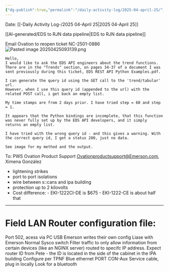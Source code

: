 ```yaml
---
{"dg-publish":true,"permalink":"/daily-activity-log/2025-04-april-25/","noteIcon":"","created":"2025-05-20T09:18:15.625-05:00"}
---
```


Date: [[-Daily Activity Log-/2025 04-April 25\|2025 04-April 25]]

[[AI-generated/EDS to RJN data pipeline\|EDS to RJN data pipeline]]

Email Ovation to reopen ticket NC-2501-0886
![Pasted image 20250425093139.png](/img/user/Pasted%20image%2020250425093139.png)

```
Hello,  
I would like to ask the EDS API engineers about the trend functions. There are in the "Trends" section, on pages 34-37 of a document I was sent previously during this ticket, EDS REST API Python Examples.pdf.  
  
I can generate the query id using the GET call to the 'trend/tabular' url.  
However, when I use this query id (appended to the url) with the related POST call, i get back an empty list.  
  
My time stamps are from 2 days prior. I have tried step = 60 and step = 1.  
  
It appears that the Python bindings are incomplete, that this function was never fully set up by the EDS API developers, and it simply returns an empty list.  
  
I have tried with the wrong query id - and this gives a warning. With the correct query id, I get a status 200, just no data.  
  
See image for my method and the output.
```

To: PWS Ovation Product Support <Ovationproductsupport@Emerson.com>, Ximena González




- lightening strikes
-  port to port isolations
- wire between s::cans and ipa building
- protection up to 2 kilovolts
- Cost difference: 
	  - EKI-1222CI-DE is $675
	  - EKI-1222-CE is about half that 
- ---
# Field LAN Router configuration file:
Port 502, acess via PC USB
Emerson writes their own config
Liase with Emerson
Normal Sysco switch
Filter traffic to only allow information from certain devices (like an NGINX server) routed to specifc IP address.
Expect router ID from Pete - the ID is located in the side of the cabinet in the IPA building
Configure per TPNF
Blue ethernet PORT CON-Aux Service cable, plug in locally
Look for a bluetooth 